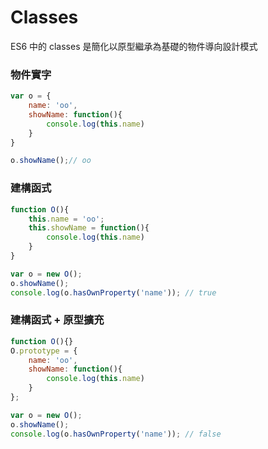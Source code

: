 # Classes

ES6 中的 classes 是簡化以原型繼承為基礎的物件導向設計模式

### 物件實字
```js
var o = {
    name: 'oo',
    showName: function(){
        console.log(this.name)
    }
}

o.showName();// oo
```

### 建構函式
```js
function O(){
    this.name = 'oo';
    this.showName = function(){
        console.log(this.name)
    }
}

var o = new O();
o.showName();
console.log(o.hasOwnProperty('name')); // true

```

### 建構函式 + 原型擴充
```js
function O(){}
O.prototype = {
    name: 'oo',
    showName: function(){
        console.log(this.name)
    }
};

var o = new O();
o.showName();
console.log(o.hasOwnProperty('name')); // false
```

